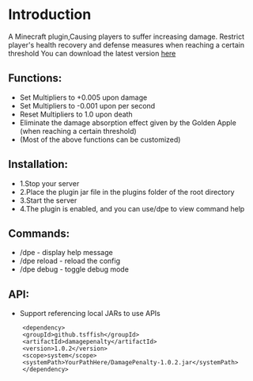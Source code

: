 # Introduction

A Minecraft plugin,Causing players to suffer increasing damage. 
Restrict player's health recovery and defense measures when reaching a certain threshold
You can download the latest version [here](https://www.spigotmc.org/resources/damage-penalty.115162/)

## Functions:
- Set Multipliers to +0.005 upon damage
- Set Multipliers to -0.001 upon per second
- Reset Multipliers to 1.0 upon death
- Eliminate the damage absorption effect given by the Golden Apple (when reaching a certain threshold)
- (Most of the above functions can be customized)

## Installation:
- 1.Stop your server
- 2.Place the plugin jar file in the plugins folder of the root directory
- 3.Start the server
- 4.The plugin is enabled, and you can use/dpe to view command help

## Commands:
- /dpe - display help message
- /dpe reload - reload the config
- /dpe debug - toggle debug mode

## API:
- Support referencing local JARs to use APIs
```plaintext
	<dependency>
	<groupId>github.tsffish</groupId>
	<artifactId>damagepenalty</artifactId>
	<version>1.0.2</version>
	<scope>system</scope>
	<systemPath>YourPathHere/DamagePenalty-1.0.2.jar</systemPath>
	</dependency>
```